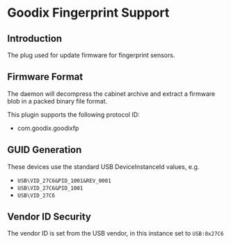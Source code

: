 Goodix Fingerprint Support
================

Introduction
------------

The plug used for update firmware for fingerprint sensors.

Firmware Format
---------------

The daemon will decompress the cabinet archive and extract a firmware blob in
a packed binary file format.

This plugin supports the following protocol ID:

 * com.goodix.goodixfp

GUID Generation
---------------

These devices use the standard USB DeviceInstanceId values, e.g.

 * `USB\VID_27C6&PID_1001&REV_0001`
 * `USB\VID_27C6&PID_1001`
 * `USB\VID_27C6`

Vendor ID Security
------------------

The vendor ID is set from the USB vendor, in this instance set to `USB:0x27C6`
